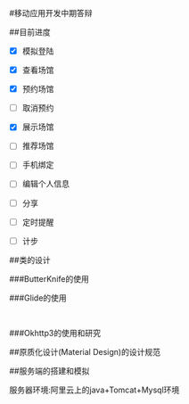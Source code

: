 #移动应用开发中期答辩

##目前进度
- [x] 模拟登陆
- [x] 查看场馆
- [x] 预约场馆
- [ ] 取消预约
- [x] 展示场馆
- [ ] 推荐场馆
- [ ] 手机绑定
- [ ] 编辑个人信息
- [ ] 分享
- [ ] 定时提醒
- [ ] 计步


##类的设计

###ButterKnife的使用


###Glide的使用
```java
    
```


###Okhttp3的使用和研究






##原质化设计(Material Design)的设计规范




##服务端的搭建和模拟

服务器环境:阿里云上的java+Tomcat+Mysql环境